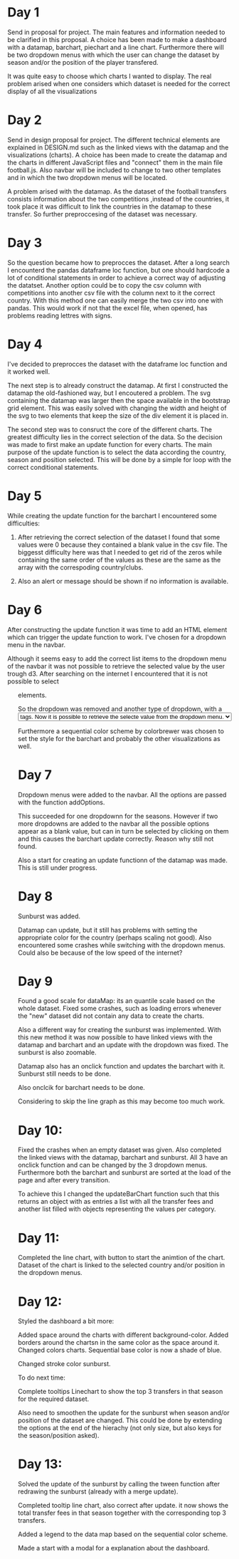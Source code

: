 # Day 1

Send in proposal for project. The main features and information needed to be
clarified in this proposal. A choice has been made to make a dashboard with a
datamap, barchart, piechart and a line chart. Furthermore there will be two
dropdown menus with which the user can change the dataset by season and/or the
position of the player transfered.

It was quite easy to choose which charts I wanted to display. The real problem
arised when one considers which dataset is needed for the correct display of all
the visualizations


# Day 2

Send in design proposal for project. The different technical elements are explained
in DESIGN.md such as the linked views with the datamap and the visualizations
(charts). A choice has been made to create the datamap and the charts in different
JavaScript files and "connect" them in the main file football.js. Also navbar will
be included to change to two other templates and in which the two dropdown menus
will be located.

A problem arised with the datamap. As the dataset of the football transfers consists
information about the two competitions ,instead of the countries, it took place
it was difficult to link the countries in the datamap to these transfer. So further
preproccesing of the dataset was necessary.


# Day 3

So the question became how to preprocces the dataset. After a long search I encounterd
the pandas dataframe loc function, but one should hardcode a lot of conditional
statements in order to achieve a correct way of adjusting the datatset. Another
option could be to copy the csv column with competitions into another csv file with
the column next to it the correct country. With this method one can easily merge
the two csv into one with pandas. This would work if not that the excel file, when
opened, has problems reading lettres with signs.

# Day 4

I've decided to preprocces the dataset with the dataframe loc function and it
worked well.

The next step is to already construct the datamap. At first I constructed
the datamap the old-fashioned way, but I encoutered a problem. The svg containing
the datamap was larger then the space available in the bootstrap grid element.
This was easily solved with changing the width and height of the svg to two elements
that keep the size of the div element it is placed in.

The second step was to consruct the core of the different charts. The greatest
difficulty lies in the correct selection of the data. So the decision was made to
first make an update function for every charts. The main purpose of the update
function is to select the data according the country, season and position selected.
This will be done by a simple for loop with the correct conditional statements.

# Day 5

While creating the update function for the barchart I encountered some difficulties:

1. After retrieving the correct selection of the dataset I found that some values
   were 0 because they contained a blank value in the csv file. The biggesst difficulty here
   was that I needed to get rid of the zeros while containing the same order of
   the values as these are the same as the array with the correspoding country/clubs.

2. Also an alert or message should be shown if no information is available.

# Day 6

After constructing the update function it was time to add an HTML element which
can trigger the update function to work. I've chosen for a dropdown menu in the
navbar.

Although it seems easy to add the correct list items to the dropdown menu of the
navbar it was not possible to retrieve the selected value by the user trough d3.
After searching on the internet I encountered that it is not possible to select
<ul> elements.

So the dropdown was removed and another type of dropdown, with a <select> tag
was added with help of d3 and the options were added as <option> tags. Now it is
possible to retrieve the selecte value from the dropdown menu.

Furthermore a sequential color scheme by colorbrewer was chosen to set the style
for the barchart and probably the other visualizations as well.

# Day 7

Dropdown menus were added to the navbar. All the options are passed with the function
addOptions.

This succeeded for one dropdownn for the seasons. However if two more dropdowns
are added to the navbar all the possible options appear as a blank value, but can
in turn be selected by clicking on them and this causes the barchart update correctly.
Reason why still not found.

Also a start for creating an update functionn of the datamap was made. This is
still under progress.

# Day 8

Sunburst was added.

Datamap can update, but it still has problems with setting the appropriate color
for the country (perhaps scaling not good).
Also encountered some crashes while switching with the dropdown menus. Could also be
because of the low speed of the internet?

# Day 9

Found a good scale for dataMap: its an quantile scale based on the whole dataset.
Fixed some crashes, such as loading errors whenever the "new" dataset did not contain
any data to create the charts.

Also a different way for creating the sunburst was implemented. With this new method
it was now possible to have linked views with the datamap and barchart and an update
with the dropdown was fixed. The sunburst is also zoomable.

Datamap also has an onclick function and updates the barchart with it. Sunburst
still needs to be done.

Also onclcik for barchart needs to be done.

Considering to skip the line graph as this may become too much work.

# Day 10:

Fixed the crashes when an empty dataset was given.
Also completed the linked views with the datamap, barchart and sunburst. All 3
have an onclick function and can be changed by the 3 dropdown menus.
Furthermore both the barchart and sunburst are sorted at the load of the page and
after every transition.

To achieve this I changed the updateBarChart function such that this returns an object
with as entries a list with all the transfer fees and another list filled with objects
representing the values per category.

# Day 11:

Completed the line chart, with button to start the animtion of the chart.
Dataset of the chart is linked to the selected country and/or position in the
dropdown menus.

# Day 12:

Styled the dashboard a bit more:

Added space around the charts with different background-color.
Added borders around the chartsn in the same color as the space around it.
Changed colors charts. Sequential base color is now a shade of blue.

Changed stroke color sunburst.

To do next time:

Complete tooltips Linechart to show the top 3 transfers in that season for the
required dataset.

Also need to smoothen the update for the sunburst when season and/or position of
the dataset are changed. This could be done by extending the options at the
end of the hierachy (not only size, but also keys for the season/position asked).

# Day 13:

Solved the update of the sunburst by calling the tween function after redrawing
the sunburst (already with a merge update).

Completed tooltip line chart, also correct after update. it now shows the total
transfer fees in that season together with the corresponding top 3 transfers.

Added a legend to the data map based on the sequential color scheme.

Made a start with a modal for a explanation about the dashboard.
